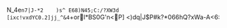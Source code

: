 N_4e`n7|J-*2	)s^	E68)N45;C:/?XW3d	[ixc!vxdYC0.2]jj_^&4`+orl*BS0G'n<P]	<)dq|J$P#k?*066hQ?xWa-A<6: